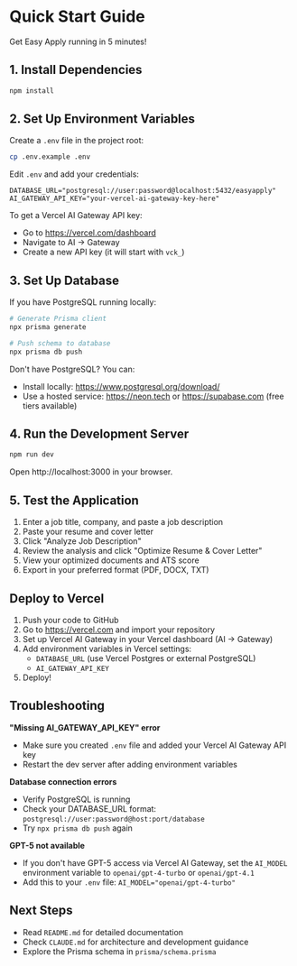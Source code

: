 # Quick Start Guide

Get Easy Apply running in 5 minutes!

## 1. Install Dependencies

```bash
npm install
```

## 2. Set Up Environment Variables

Create a `.env` file in the project root:

```bash
cp .env.example .env
```

Edit `.env` and add your credentials:
```
DATABASE_URL="postgresql://user:password@localhost:5432/easyapply"
AI_GATEWAY_API_KEY="your-vercel-ai-gateway-key-here"
```

To get a Vercel AI Gateway API key:
- Go to https://vercel.com/dashboard
- Navigate to AI → Gateway
- Create a new API key (it will start with `vck_`)

## 3. Set Up Database

If you have PostgreSQL running locally:

```bash
# Generate Prisma client
npx prisma generate

# Push schema to database
npx prisma db push
```

Don't have PostgreSQL? You can:
- Install locally: https://www.postgresql.org/download/
- Use a hosted service: https://neon.tech or https://supabase.com (free tiers available)

## 4. Run the Development Server

```bash
npm run dev
```

Open http://localhost:3000 in your browser.

## 5. Test the Application

1. Enter a job title, company, and paste a job description
2. Paste your resume and cover letter
3. Click "Analyze Job Description"
4. Review the analysis and click "Optimize Resume & Cover Letter"
5. View your optimized documents and ATS score
6. Export in your preferred format (PDF, DOCX, TXT)

## Deploy to Vercel

1. Push your code to GitHub
2. Go to https://vercel.com and import your repository
3. Set up Vercel AI Gateway in your Vercel dashboard (AI → Gateway)
4. Add environment variables in Vercel settings:
   - `DATABASE_URL` (use Vercel Postgres or external PostgreSQL)
   - `AI_GATEWAY_API_KEY`
5. Deploy!

## Troubleshooting

**"Missing AI_GATEWAY_API_KEY" error**
- Make sure you created `.env` file and added your Vercel AI Gateway API key
- Restart the dev server after adding environment variables

**Database connection errors**
- Verify PostgreSQL is running
- Check your DATABASE_URL format: `postgresql://user:password@host:port/database`
- Try `npx prisma db push` again

**GPT-5 not available**
- If you don't have GPT-5 access via Vercel AI Gateway, set the `AI_MODEL` environment variable to `openai/gpt-4-turbo` or `openai/gpt-4.1`
- Add this to your `.env` file: `AI_MODEL="openai/gpt-4-turbo"`

## Next Steps

- Read `README.md` for detailed documentation
- Check `CLAUDE.md` for architecture and development guidance
- Explore the Prisma schema in `prisma/schema.prisma`
